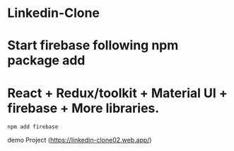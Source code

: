 # Linkedin-Clone 
# Start firebase following npm package add 
# React + Redux/toolkit + Material UI + firebase + More libraries.
```
npm add firebase
```
demo Project
(https://linkedin-clone02.web.app/)

